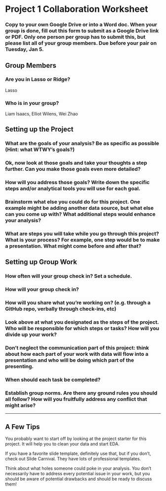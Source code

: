 # Project 1 Collaboration Worksheet

### Copy to your own Google Drive or into a Word doc. When your group is done, fill out this form to submit as a Google Drive link or PDF. Only one person per group has to submit this, but please list all of your group members. Due before your pair on Tuesday, Jan 5.


## Group Members

### Are you in Lasso or Ridge?

Lasso

### Who is in your group?

Liam Isaacs, Elliot Wilens, Wei Zhao

## Setting up the Project

### What are the goals of your analysis? Be as specific as possible (Hint: what WTWY’s goals?)


### Ok, now look at those goals and take your thoughts a step further. Can you make those goals even more detailed?


### How will you address those goals? Write down the specific steps and/or analytical tools you will use for each goal.


### Brainstorm what else you could do for this project. One example might be adding another data source, but what else can you come up with? What additional steps would enhance your analysis?


### What are steps you will take while you go through this project? What is your process? For example, one step would be to make a presentation. What might come before and after that?


## Setting up Group Work

### How often will your group check in? Set a schedule.


### How will your group check in?


### How will you share what you’re working on? (e.g. through a GitHub repo, verbally through check-ins, etc)


### Look above at what you designated as the steps of the project. Who will be responsible for which steps or tasks? How will you divide up your work? 


### Don’t neglect the communication part of this project: think about how each part of your work with data will flow into a presentation and who will be doing which part of the presenting.


### When should each task be completed?


### Establish group norms. Are there any ground rules you should all follow? How will you fruitfully address any conflict that might arise?

----

## A Few Tips

You probably want to start off by looking at the project starter for this project. It will help you to clean your data and start EDA.

If you have a favorite slide template, definitely use that, but if you don’t, check out Slide Carnival. They have lots of professional templates.

Think about what holes someone could poke in your analysis. You don’t necessarily have to address every potential issue in your work, but you should be aware of potential drawbacks and should be ready to discuss them!
